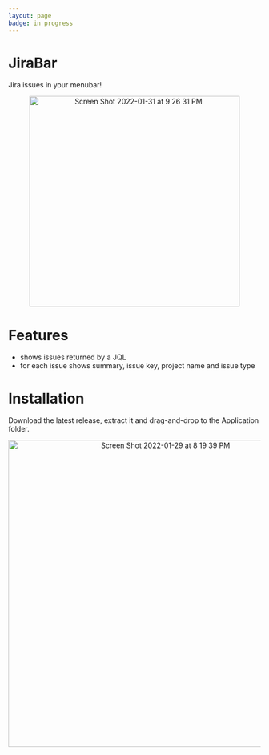 ```yaml
---
layout: page
badge: in progress
---
```

# JiraBar

Jira issues in your menubar!

<p align="center">
  <img width="420" alt="Screen Shot 2022-01-31 at 9 26 31 PM" src="https://user-images.githubusercontent.com/9363150/151904603-a65f2b20-189b-4038-9cea-6164f6a8c379.png">
</p>

# Features

 - shows issues returned by a JQL
 - for each issue shows summary, issue key, project name and issue type

# Installation

Download the latest release, extract it and drag-and-drop to the Application folder.

<p align="center">
  <img width="612" alt="Screen Shot 2022-01-29 at 8 19 39 PM" src="https://user-images.githubusercontent.com/9363150/151683143-3ef98781-ea7b-4856-b6f8-853996c43e1f.png">
</p>

